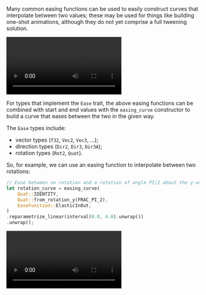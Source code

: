 <!-- Add most common interpolations -->
<!-- https://github.com/bevyengine/bevy/pull/15675 -->

Many common easing functions can be used to easily construct curves that 
interpolate between two values; these may be used for things like building
one-shot animations, although they do not yet comprise a full tweening solution.

<video controls><source src="ease-functions.mp4" type="video/mp4"/></video>

For types that implement the `Ease` trait, the above easing functions can be
combined with start and end values with the `easing_curve` constructor to build
a curve that eases between the two in the given way.

The `Ease` types include:
- vector types (`f32`, `Vec2`, `Vec3`, ...);
- direction types (`Dir2`, `Dir3`, `Dir3A`);
- rotation types (`Rot2`, `Quat`).

So, for example, we can use an easing function to interpolate between two 
rotations:
```rust
// Ease between no rotation and a rotation of angle PI/2 about the y-axis.
let rotation_curve = easing_curve(
    Quat::IDENTITY,
    Quat::from_rotation_y(FRAC_PI_2),
    EaseFunction::ElasticInOut,
)
.reparametrize_linear(interval(0.0, 4.0).unwrap())
.unwrap();
```

<video controls><source src="eased-rotation.mp4" type="video/mp4"/></video>
